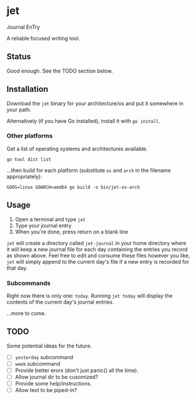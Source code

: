# jet
Journal EnTry

A reliable focused writing tool.

## Status
Good enough.  See the TODO section below.

## Installation
Download the `jet` binary for your architecture/os and put it somewhere in your path.

Alternatively (if you have Go installed), install it with `go install`.

### Other platforms
Get a list of operating systems and architectures available.
```
go tool dist list
```

...then build for each platform (substitute `os` and `arch` in the filename appropriately):
```
GOOS=linux GOARCH=amd64 go build -o bin/jet-os-arch
```

## Usage
1. Open a terminal and type `jet`
2. Type your journal entry
3. When you're done, press return on a blank line

`jet` will create a directory called `jet-journal` in your home directory where it will keep a new journal file for each day containing the entries you record as shown above.  Feel free to edit and consume these files however you like, `jet` will simply append to the current day's file if a new entry is recorded for that day.

### Subcommands
Right now there is only one: `today`.  Running `jet today` will display the contents of the current day's journal entries.

...more to come.

## TODO
Some potential ideas for the future.

- [ ] `yesterday` subcommand
- [ ] `week` subcommand
- [ ] Provide better erors (don't just panic() all the time).
- [ ] Allow journal dir to be cusomized?
- [ ] Provide some help/instructions.
- [ ] Allow text to be piped-in?
